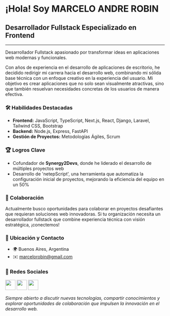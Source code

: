 # ¡Hola! Soy MARCELO ANDRE ROBIN

## Desarrollador Fullstack Especializado en Frontend
---

Desarrollador Fullstack apasionado por transformar ideas en aplicaciones web modernas y funcionales.

Con años de experiencia en el desarrollo de aplicaciones de escritorio, he decidido redirigir mi carrera hacia el desarrollo web, combinando mi sólida base técnica con un enfoque creativo en la experiencia del usuario. Mi objetivo es crear aplicaciones que no solo sean visualmente atractivas, sino que también resuelvan necesidades concretas de los usuarios de manera efectiva.

### 🛠️ Habilidades Destacadas

* **Frontend:** JavaScript, TypeScript, Next.js, React, Django, Laravel, Tailwind CSS, Bootstrap
* **Backend:** Node.js, Express, FastAPI
* **Gestión de Proyectos:** Metodologías Ágiles, Scrum

### 🏆 Logros Clave

* Cofundador de **Synergy2Devs**, donde he liderado el desarrollo de múltiples proyectos web
* Desarrollo de 'netepScript', una herramienta que automatiza la configuración inicial de proyectos, mejorando la eficiencia del equipo en un 50%

### 🤝 Colaboración

Actualmente busco oportunidades para colaborar en proyectos desafiantes que requieran soluciones web innovadoras. Si tu organización necesita un desarrollador fullstack que combine experiencia técnica con visión estratégica, ¡conectemos!

### 📍 Ubicación y Contacto

* 🌍 Buenos Aires, Argentina
* ✉️ marcelorobin@gmail.com

### 🔗 Redes Sociales

<p align="left">
<a href="https://www.linkedin.com/in/marcelorobin/" target="_blank" rel="noreferrer"><img src="https://raw.githubusercontent.com/danielcranney/readme-generator/main/public/icons/socials/linkedin.svg" width="32" height="32" /></a>
<a href="https://www.github.com//mnibor" target="_blank" rel="noreferrer"><img src="https://raw.githubusercontent.com/danielcranney/readme-generator/main/public/icons/socials/github.svg" width="32" height="32" /></a>
<a href="https://www.youtube.com/@codigoparaprincipiantes" target="_blank" rel="noreferrer"><img src="https://raw.githubusercontent.com/danielcranney/readme-generator/main/public/icons/socials/youtube.svg" width="32" height="32" /></a>
</p>

_Siempre abierto a discutir nuevas tecnologías, compartir conocimientos y explorar oportunidades de colaboración que impulsen la innovación en el desarrollo web._
